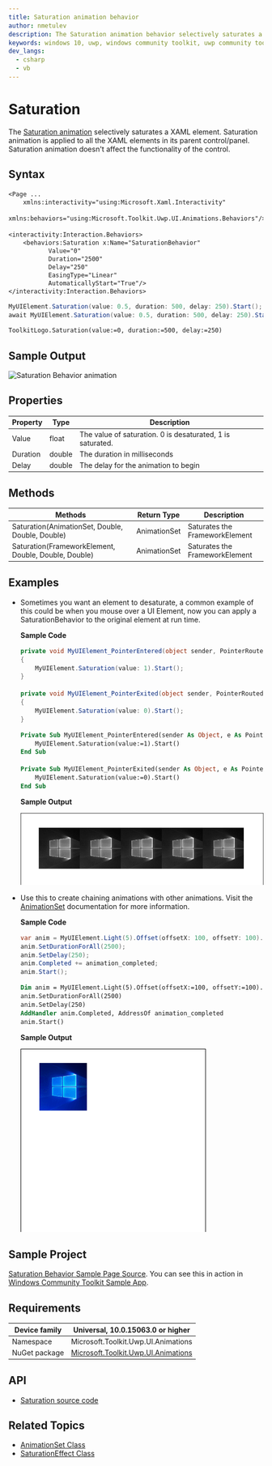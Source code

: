 ```yaml
---
title: Saturation animation behavior
author: nmetulev
description: The Saturation animation behavior selectively saturates a XAML element.
keywords: windows 10, uwp, windows community toolkit, uwp community toolkit, uwp toolkit, saturation animation, saturation
dev_langs:
  - csharp
  - vb
---
```


# Saturation

The [Saturation animation](https://docs.microsoft.com/dotnet/api/microsoft.toolkit.uwp.ui.animations.animationextensions.saturation) selectively saturates a XAML element. Saturation animation is applied to all the XAML elements in its parent control/panel. Saturation animation doesn't affect the functionality of the control.

## Syntax

```xaml
<Page ...
    xmlns:interactivity="using:Microsoft.Xaml.Interactivity"  
    xmlns:behaviors="using:Microsoft.Toolkit.Uwp.UI.Animations.Behaviors"/>

<interactivity:Interaction.Behaviors>
    <behaviors:Saturation x:Name="SaturationBehavior" 
           Value="0" 
           Duration="2500" 
           Delay="250" 
           EasingType="Linear"
           AutomaticallyStart="True"/>
</interactivity:Interaction.Behaviors>
```

```csharp
MyUIElement.Saturation(value: 0.5, duration: 500, delay: 250).Start();
await MyUIElement.Saturation(value: 0.5, duration: 500, delay: 250).StartAsync();  //Saturation animation can be awaited
```
```vb
ToolkitLogo.Saturation(value:=0, duration:=500, delay:=250)
```

## Sample Output

![Saturation Behavior animation](../resources/images/Animations/Saturation/Sample-Output.gif)

## Properties

| Property | Type | Description |
| -- | -- | -- |
| Value | float | The value of saturation. 0 is desaturated, 1 is saturated. |
| Duration | double | The duration in milliseconds |
| Delay | double | The delay for the animation to begin |

## Methods

| Methods | Return Type | Description |
| -- | -- | -- |
| Saturation(AnimationSet, Double, Double, Double) | AnimationSet | Saturates the FrameworkElement |
| Saturation(FrameworkElement, Double, Double, Double) | AnimationSet | Saturates the FrameworkElement |

## Examples

- Sometimes you want an element to desaturate, a common example of this could be when you mouse over a UI Element, now you can apply a SaturationBehavior to the original element at run time.

    **Sample Code**

    ```csharp
    private void MyUIElement_PointerEntered(object sender, PointerRoutedEventArgs e)
    {
        MyUIElement.Saturation(value: 1).Start();
    }

    private void MyUIElement_PointerExited(object sender, PointerRoutedEventArgs e)
    {
        MyUIElement.Saturation(value: 0).Start();
    }
    ```
    ```vb
    Private Sub MyUIElement_PointerEntered(sender As Object, e As PointerRoutedEventArgs)
        MyUIElement.Saturation(value:=1).Start()
    End Sub

    Private Sub MyUIElement_PointerExited(sender As Object, e As PointerRoutedEventArgs)
        MyUIElement.Saturation(value:=0).Start()
    End Sub
    ```

    **Sample Output**

    ![Use Case 1 Output](../resources/images/Animations/Saturation/Use-Case-1.gif)

- Use this to create chaining animations with other animations. Visit the [AnimationSet](AnimationSet.md) documentation for more information.

    **Sample Code**

    ```csharp
    var anim = MyUIElement.Light(5).Offset(offsetX: 100, offsetY: 100).Saturation(0.5).Scale(scaleX: 2, scaleY: 2);
    anim.SetDurationForAll(2500);
    anim.SetDelay(250);
    anim.Completed += animation_completed;
    anim.Start();
    ```
    ```vb
    Dim anim = MyUIElement.Light(5).Offset(offsetX:=100, offsetY:=100).Saturation(0.5).Scale(scaleX:=2, scaleY:=2)
    anim.SetDurationForAll(2500)
    anim.SetDelay(250)
    AddHandler anim.Completed, AddressOf animation_completed
    anim.Start()
    ```

    **Sample Output**

    ![Use Case 2 Output](../resources/images/Animations/Chaining-Animations-Light-Offset-Saturation-Scale.gif)

## Sample Project

[Saturation Behavior Sample Page Source](https://github.com/Microsoft/UWPCommunityToolkit/tree/master/Microsoft.Toolkit.Uwp.SampleApp/SamplePages/Saturation). You can see this in action in [Windows Community Toolkit Sample App](https://www.microsoft.com/store/apps/9NBLGGH4TLCQ).

## Requirements

| Device family | Universal, 10.0.15063.0 or higher   |
| ---------------------------------------------------------------- | ----------------------------------- |
| Namespace                                                        | Microsoft.Toolkit.Uwp.UI.Animations |
| NuGet package | [Microsoft.Toolkit.Uwp.UI.Animations](https://www.nuget.org/packages/Microsoft.Toolkit.Uwp.UI.Animations/) |

## API

* [Saturation source code](https://github.com/Microsoft/UWPCommunityToolkit/blob/master/Microsoft.Toolkit.Uwp.UI.Animations/Behaviors/Saturation.cs)

## Related Topics

- [AnimationSet Class](https://docs.microsoft.com/windows/uwpcommunitytoolkit/animations/animationset)
- [SaturationEffect Class](http://microsoft.github.io/Win2D/html/T_Microsoft_Graphics_Canvas_Effects_SaturationEffect.htm)

